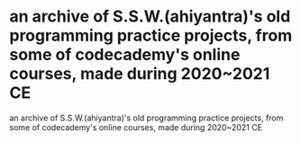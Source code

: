 # an archive of S.S.W.(ahiyantra)'s old programming practice projects, from some of codecademy's online courses, made during 2020~2021 CE
an archive of S.S.W.(ahiyantra)'s old programming practice projects, from some of codecademy's online courses, made during 2020~2021 CE